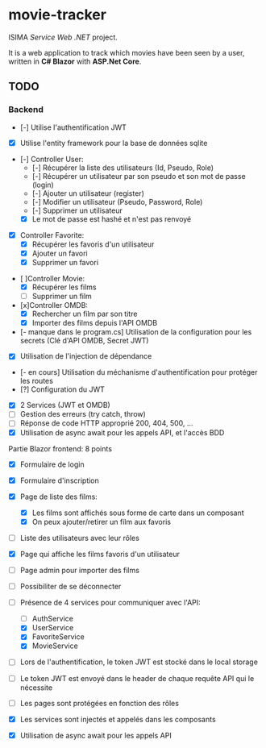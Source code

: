 # movie-tracker

ISIMA *Service Web .NET* project.

It is a web application to track which movies have been seen by a user, written in **C# Blazor** with **ASP.Net Core**.

## TODO

### Backend

- [-] Utilise l'authentification JWT
- [x] Utilise l'entity framework pour la base de données sqlite
- [-] Controller User:
    - [-] Récupérer la liste des utilisateurs (Id, Pseudo, Role)
    - [-] Récupérer un utilisateur par son pseudo et son mot de passe (login)
    - [-] Ajouter un utilisateur (register)
    - [-] Modifier un utilisateur (Pseudo, Password, Role)
    - [-] Supprimer un utilisateur
    - [x] Le mot de passe est hashé et n'est pas renvoyé
- [x] Controller Favorite:
    - [x] Récupérer les favoris d'un utilisateur
    - [x] Ajouter un favori
    - [x] Supprimer un favori
- [ ]Controller Movie:
    - [x] Récupérer les films
    - [ ] Supprimer un film
- [x]Controller OMDB:
    - [x] Rechercher un film par son titre
    - [x] Importer des films depuis l'API OMDB
- [- manque dans le program.cs] Utilisation de la configuration pour les secrets (Clé d'API OMDB, Secret JWT)
- [x] Utilisation de l'injection de dépendance
- [- en cours] Utilisation du méchanisme d'authentification pour protéger les routes
- [?] Configuration du JWT
- [x] 2 Services (JWT et OMDB)
- [ ] Gestion des erreurs (try catch, throw)
- [ ] Réponse de code HTTP approprié 200, 404, 500, ...
- [x] Utilisation de async await pour les appels API, et l'accès BDD

Partie Blazor frontend: 8 points

- [x] Formulaire de login
- [x] Formulaire d'inscription
- [x] Page de liste des films:
    - [x] Les films sont affichés sous forme de carte dans un composant
    - [x] On peux ajouter/retirer un film aux favoris
- [ ] Liste des utilisateurs avec leur rôles
- [x] Page qui affiche les films favoris d'un utilisateur
- [ ] Page admin pour importer des films
- [ ] Possibiliter de se déconnecter
- [ ] Présence de 4 services pour communiquer avec l'API:
    - [ ] AuthService
    - [x] UserService
    - [x] FavoriteService
    - [x] MovieService
- [ ] Lors de l'authentification, le token JWT est stocké dans le local storage
- [ ] Le token JWT est envoyé dans le header de chaque requête API qui le nécessite
- [ ] Les pages sont protégées en fonction des rôles
- [x] Les services sont injectés et appelés dans les composants
- [x] Utilisation de async await pour les appels API

